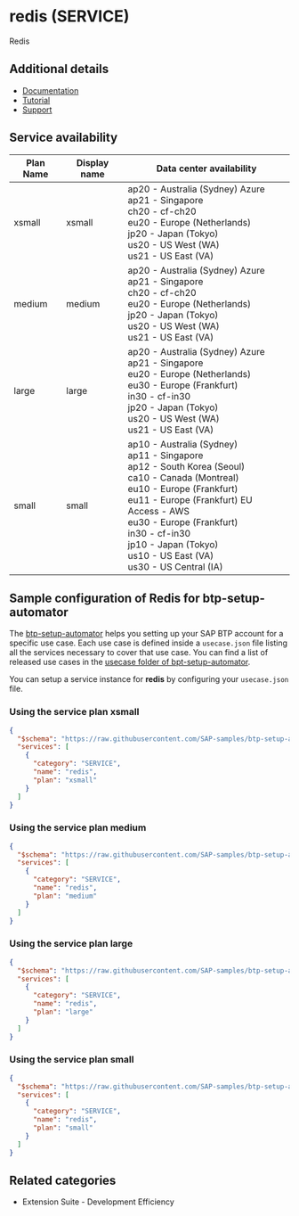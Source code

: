 # redis (SERVICE)

Redis

## Additional details

- [Documentation](https://help.sap.com/viewer/product/Redis/Cloud/en-US)
- [Tutorial](https://help.sap.com/viewer/65de2977205c403bbc107264b8eccf4b/Cloud/en-US/971730b26c93492e980a03c4619f9916.html)
- [Support](https://help.sap.com/viewer/65de2977205c403bbc107264b8eccf4b/Cloud/en-US/5dd739823b824b539eee47b7860a00be.html)

## Service availability

| Plan Name | Display name | Data center availability  |
|------|----------------|---------------------------|
|  xsmall  |  xsmall  | ap20 - Australia (Sydney) Azure<br> ap21 - Singapore<br> ch20 - cf-ch20<br> eu20 - Europe (Netherlands)<br> jp20 - Japan (Tokyo)<br> us20 - US West (WA)<br> us21 - US East (VA)  |
|  medium  |  medium  | ap20 - Australia (Sydney) Azure<br> ap21 - Singapore<br> ch20 - cf-ch20<br> eu20 - Europe (Netherlands)<br> jp20 - Japan (Tokyo)<br> us20 - US West (WA)<br> us21 - US East (VA)  |
|  large  |  large  | ap20 - Australia (Sydney) Azure<br> ap21 - Singapore<br> eu20 - Europe (Netherlands)<br> eu30 - Europe (Frankfurt)<br> in30 - cf-in30<br> jp20 - Japan (Tokyo)<br> us20 - US West (WA)<br> us21 - US East (VA)  |
|  small  |  small  | ap10 - Australia (Sydney)<br> ap11 - Singapore<br> ap12 - South Korea (Seoul)<br> ca10 - Canada (Montreal)<br> eu10 - Europe (Frankfurt)<br> eu11 - Europe (Frankfurt) EU Access - AWS<br> eu30 - Europe (Frankfurt)<br> in30 - cf-in30<br> jp10 - Japan (Tokyo)<br> us10 - US East (VA)<br> us30 - US Central (IA)  |

## Sample configuration of **Redis** for btp-setup-automator

The [btp-setup-automator](https://github.com/SAP-samples/btp-setup-automator) helps you setting up your SAP BTP account for a specific use case. Each use case is defined inside a `usecase.json` file listing all the services necessary to cover that use case. You can find a list of released use cases in the [usecase folder of bpt-setup-automator](https://github.com/SAP-samples/btp-setup-automator/tree/main/usecases).

You can setup a service instance for **redis** by configuring your `usecase.json` file.

### Using the service plan **xsmall**

```json
{
  "$schema": "https://raw.githubusercontent.com/SAP-samples/btp-setup-automator/main/libs/btpsa-usecase.json",
  "services": [
    {
      "category": "SERVICE",
      "name": "redis",
      "plan": "xsmall"
    }
  ]
}
```

### Using the service plan **medium**

```json
{
  "$schema": "https://raw.githubusercontent.com/SAP-samples/btp-setup-automator/main/libs/btpsa-usecase.json",
  "services": [
    {
      "category": "SERVICE",
      "name": "redis",
      "plan": "medium"
    }
  ]
}
```

### Using the service plan **large**

```json
{
  "$schema": "https://raw.githubusercontent.com/SAP-samples/btp-setup-automator/main/libs/btpsa-usecase.json",
  "services": [
    {
      "category": "SERVICE",
      "name": "redis",
      "plan": "large"
    }
  ]
}
```

### Using the service plan **small**

```json
{
  "$schema": "https://raw.githubusercontent.com/SAP-samples/btp-setup-automator/main/libs/btpsa-usecase.json",
  "services": [
    {
      "category": "SERVICE",
      "name": "redis",
      "plan": "small"
    }
  ]
}
```

## Related categories

- Extension Suite - Development Efficiency